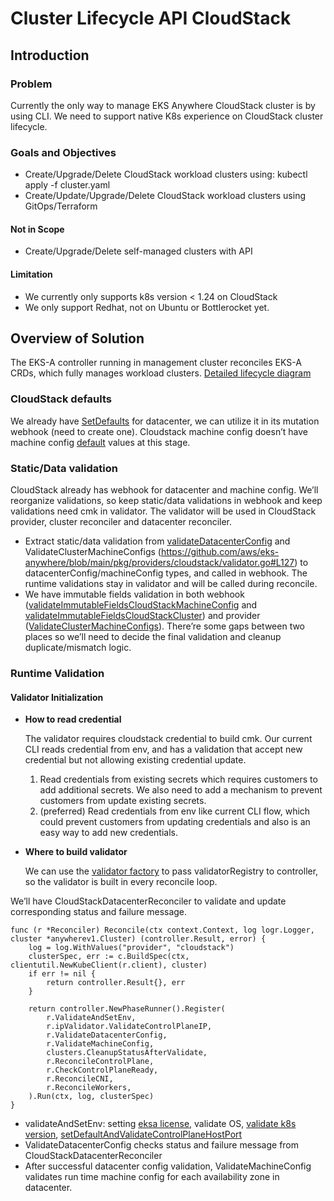 # Cluster Lifecycle API CloudStack

## Introduction

### Problem

Currently the only way to manage EKS Anywhere CloudStack cluster is by using CLI. We need to support native K8s experience on CloudStack cluster lifecycle.

### Goals and Objectives

* Create/Upgrade/Delete CloudStack workload clusters using: kubectl apply -f cluster.yaml
* Create/Update/Upgrade/Delete CloudStack workload clusters using GitOps/Terraform

#### Not in Scope

* Create/Upgrade/Delete self-managed clusters with API

#### Limitation

* We currently only supports k8s version < 1.24 on CloudStack
* We only support Redhat, not on Ubuntu or Bottlerocket yet.

## Overview of Solution

The EKS-A controller running in management cluster reconciles EKS-A CRDs, which fully manages workload clusters. [Detailed lifecycle diagram](https://github.com/aws/eks-anywhere/blob/4d307c6fe75075adadae38537d0f211c9142003e/designs/full-cluster-lifecycle-api.md#L55)

### CloudStack defaults

We already have [SetDefaults](https://github.com/aws/eks-anywhere/blob/ed4425dadb19600b4eb446d29b81f5c2441c16f6/pkg/api/v1alpha1/cloudstackdatacenterconfig_types.go#L216) for datacenter, we can utilize it in its mutation webhook (need to create one). Cloudstack machine config doesn’t have machine config [default](https://github.com/aws/eks-anywhere/blob/ed4425dadb19600b4eb446d29b81f5c2441c16f6/pkg/providers/cloudstack/cloudstack.go#L162) values at this stage.

### Static/Data validation

CloudStack already has webhook for datacenter and machine config. We’ll reorganize validations, so keep static/data validations in webhook and keep validations need cmk in validator. The validator will be used in CloudStack provider, cluster reconciler and datacenter reconciler.

* Extract static/data validation from [validateDatacenterConfig](https://github.com/aws/eks-anywhere/blob/main/pkg/providers/cloudstack/validator.go#L60) and ValidateClusterMachineConfigs (https://github.com/aws/eks-anywhere/blob/main/pkg/providers/cloudstack/validator.go#L127) to datacenterConfig/machineConfig types, and called in webhook. The runtime validations stay in validator and will be called during reconcile.
* We have immutable fields validation in both webhook ([validateImmutableFieldsCloudStackMachineConfig](https://github.com/aws/eks-anywhere/blob/ed4425dadb19600b4eb446d29b81f5c2441c16f6/pkg/api/v1alpha1/cloudstackmachineconfig_webhook.go#L86) and [validateImmutableFieldsCloudStackCluster](https://github.com/aws/eks-anywhere/blob/ed4425dadb19600b4eb446d29b81f5c2441c16f6/pkg/api/v1alpha1/cloudstackdatacenterconfig_webhook.go#L109)) and provider ([ValidateClusterMachineConfigs](https://github.com/aws/eks-anywhere/blob/3c1fd0ff732641ed02137213863942403f59c320/pkg/providers/cloudstack/validator.go#L114)). There’re some gaps between two places so we’ll need to decide the final validation and cleanup duplicate/mismatch logic.

### Runtime Validation

#### Validator Initialization

* **How to read credential**

  The validator requires cloudstack credential to build cmk. Our current CLI reads credential from env, and has a validation that accept new credential but not allowing existing credential update.

    1. Read credentials from existing secrets which requires customers to add additional secrets. We also need to add a mechanism to prevent customers from update existing secrets.
    2. (preferred) Read credentials from env like current CLI flow, which could prevent customers from updating credentials and also is an easy way to add new credentials.


* **Where to build validator**

    We can use the [validator factory](https://github.com/aws/eks-anywhere/blob/3c1fd0ff732641ed02137213863942403f59c320/pkg/providers/cloudstack/validator_registry.go#L25) to pass validatorRegistry to controller, so the validator is built in every reconcile loop.

We’ll have CloudStackDatacenterReconciler to validate and update corresponding status and failure message.

```
func (r *Reconciler) Reconcile(ctx context.Context, log logr.Logger, cluster *anywherev1.Cluster) (controller.Result, error) {
    log = log.WithValues("provider", "cloudstack")
    clusterSpec, err := c.BuildSpec(ctx, clientutil.NewKubeClient(r.client), cluster)
    if err != nil {
        return controller.Result{}, err
    }
    
    return controller.NewPhaseRunner().Register(
        r.ValidateAndSetEnv,
        r.ipValidator.ValidateControlPlaneIP,      
        r.ValidateDatacenterConfig,  
        r.ValidateMachineConfig,         
        clusters.CleanupStatusAfterValidate,      
        r.ReconcileControlPlane,      
        r.CheckControlPlaneReady,      
        r.ReconcileCNI,      
        r.ReconcileWorkers,
    ).Run(ctx, log, clusterSpec)
}
```

* validateAndSetEnv: setting [eksa license](https://github.com/aws/eks-anywhere/blob/3c1fd0ff732641ed02137213863942403f59c320/pkg/providers/cloudstack/cloudstack.go#L395), validate OS, [validate k8s version](https://github.com/aws/eks-anywhere/blob/ed4425dadb19600b4eb446d29b81f5c2441c16f6/pkg/providers/cloudstack/cloudstack.go#L1371),
  [setDefaultAndValidateControlPlaneHostPort](https://github.com/aws/eks-anywhere/blob/3c1fd0ff732641ed02137213863942403f59c320/pkg/providers/cloudstack/validator.go#L211)
* ValidateDatacenterConfig checks status and failure message from CloudStackDatacenterReconciler
* After successful datacenter config validation, ValidateMachineConfig validates run time machine config for each availability zone in datacenter.
